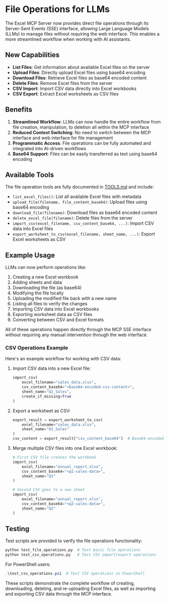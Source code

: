 # File Operations for LLMs

The Excel MCP Server now provides direct file operations through its Server-Sent Events (SSE) interface, allowing Large Language Models (LLMs) to manage files without requiring the web interface. This enables a more streamlined workflow when working with AI assistants.

## New Capabilities

- **List Files**: Get information about available Excel files on the server
- **Upload Files**: Directly upload Excel files using base64 encoding
- **Download Files**: Retrieve Excel files as base64 encoded content
- **Delete Files**: Remove Excel files from the server
- **CSV Import**: Import CSV data directly into Excel workbooks
- **CSV Export**: Extract Excel worksheets as CSV files

## Benefits

1. **Streamlined Workflow**: LLMs can now handle the entire workflow from file creation, manipulation, to deletion all within the MCP interface
2. **Reduced Context Switching**: No need to switch between the MCP interface and web interface for file management
3. **Programmatic Access**: File operations can be fully automated and integrated into AI-driven workflows
4. **Base64 Support**: Files can be easily transferred as text using base64 encoding

## Available Tools

The file operation tools are fully documented in [TOOLS.md](TOOLS.md) and include:

- `list_excel_files()`: List all available Excel files with metadata
- `upload_file(filename, file_content_base64)`: Upload files using base64 encoding
- `download_file(filename)`: Download files as base64 encoded content
- `delete_excel_file(filename)`: Delete files from the server
- `import_csv(excel_filename, csv_content_base64, ...)`: Import CSV data into Excel files
- `export_worksheet_to_csv(excel_filename, sheet_name, ...)`: Export Excel worksheets as CSV

## Example Usage

LLMs can now perform operations like:

1. Creating a new Excel workbook
2. Adding sheets and data
3. Downloading the file (as base64)
4. Modifying the file locally
5. Uploading the modified file back with a new name
6. Listing all files to verify the changes
7. Importing CSV data into Excel workbooks 
8. Exporting worksheet data as CSV files
9. Converting between CSV and Excel formats

All of these operations happen directly through the MCP SSE interface without requiring any manual intervention through the web interface.

### CSV Operations Example

Here's an example workflow for working with CSV data:

1. Import CSV data into a new Excel file:
   ```python
   import_csv(
       excel_filename="sales_data.xlsx",
       csv_content_base64="<base64-encoded-csv-content>",
       sheet_name="Q1_Sales",
       create_if_missing=True
   )
   ```

2. Export a worksheet as CSV:
   ```python
   export_result = export_worksheet_to_csv(
       excel_filename="sales_data.xlsx",
       sheet_name="Q1_Sales"
   )
   csv_content = export_result["csv_content_base64"]  # Base64-encoded CSV
   ```

3. Merge multiple CSV files into one Excel workbook:
   ```python
   # First CSV file creates the workbook
   import_csv(
       excel_filename="annual_report.xlsx",
       csv_content_base64="<q1-sales-data>",
       sheet_name="Q1"
   )
   
   # Second CSV goes to a new sheet
   import_csv(
       excel_filename="annual_report.xlsx", 
       csv_content_base64="<q2-sales-data>",
       sheet_name="Q2"
   )
   ```

## Testing

Test scripts are provided to verify the file operations functionality:

```bash
python test_file_operations.py  # Test basic file operations
python test_csv_operations.py   # Test CSV import/export operations
```

For PowerShell users:

```powershell
.\test_csv_operations.ps1  # Test CSV operations in PowerShell
```

These scripts demonstrate the complete workflow of creating, downloading, deleting, and re-uploading Excel files, as well as importing and exporting CSV data through the MCP interface.
